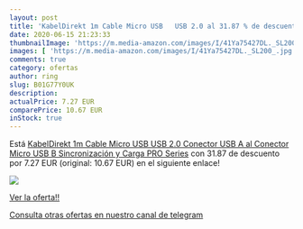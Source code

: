 ```yaml
---
layout: post
title: 'KabelDirekt 1m Cable Micro USB   USB 2.0 al 31.87 % de descuento'
date: 2020-06-15 21:23:33
thumbnailImage: 'https://m.media-amazon.com/images/I/41Ya75427DL._SL200_.jpg'
images: [ 'https://m.media-amazon.com/images/I/41Ya75427DL._SL200_.jpg' ]
comments: true
category: ofertas
author: ring
slug: B01G77Y0UK
description:
actualPrice: 7.27 EUR
comparePrice: 10.67 EUR
inStock: true
---
```


Está [KabelDirekt 1m Cable Micro USB   USB 2.0  Conector USB A al Conector Micro USB B  Sincronización y Carga   PRO Series](https://www.amazon.com/dp/B01G77Y0UK/?tag=redken08-20) con 31.87 de descuento por 7.27 EUR (original: 10.67 EUR) en el siguiente enlace!

[![](https://m.media-amazon.com/images/I/41Ya75427DL._SL200_.jpg)](https://www.amazon.com/dp/B01G77Y0UK/?tag=redken08-20)

[Ver la oferta!!](https://www.amazon.com/dp/B01G77Y0UK/?tag=redken08-20)

[Consulta otras ofertas en nuestro canal de telegram](https://t.me/s/ofertas25)
